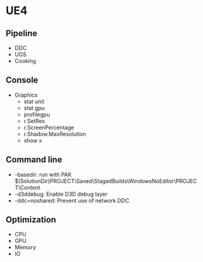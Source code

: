 # UE4

## Pipeline
* DDC
* UGS
* Cooking

## Console
* Graphics
    * stat unit
    * stat gpu
    * profilegpu
    * r.SetRes
    * r.ScreenPercentage
    * r.Shadow.MaxResolution
    * show x
    
## Command line
* -basedir: run with PAK $(SolutionDir)PROJECT\Saved\StagedBuilds\WindowsNoEditor\PROJECT\Content
* -d3ddebug: Enable D3D debug layer
* -ddc=noshared: Prevent use of network DDC

## Optimization
* CPU
* GPU
* Memory
* IO